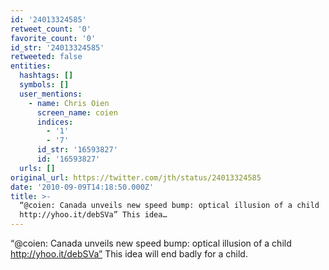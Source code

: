 ```yaml
---
id: '24013324585'
retweet_count: '0'
favorite_count: '0'
id_str: '24013324585'
retweeted: false
entities:
  hashtags: []
  symbols: []
  user_mentions:
    - name: Chris Oien
      screen_name: coien
      indices:
        - '1'
        - '7'
      id_str: '16593827'
      id: '16593827'
  urls: []
original_url: https://twitter.com/jth/status/24013324585
date: '2010-09-09T14:18:50.000Z'
title: >-
  “@coien: Canada unveils new speed bump: optical illusion of a child
  http://yhoo.it/debSVa” This idea…
---
```


“@coien: Canada unveils new speed bump: optical illusion of a child http://yhoo.it/debSVa” This idea will end badly for a child.